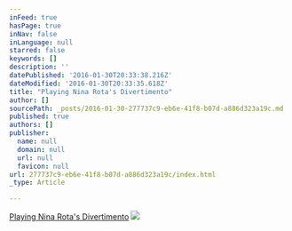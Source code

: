 ```yaml
---
inFeed: true
hasPage: true
inNav: false
inLanguage: null
starred: false
keywords: []
description: ''
datePublished: '2016-01-30T20:33:38.216Z'
dateModified: '2016-01-30T20:33:35.618Z'
title: "Playing Nina Rota's Divertimento"
author: []
sourcePath: _posts/2016-01-30-277737c9-eb6e-41f8-b07d-a886d323a19c.md
published: true
authors: []
publisher:
  name: null
  domain: null
  url: null
  favicon: null
url: 277737c9-eb6e-41f8-b07d-a886d323a19c/index.html
_type: Article

---
```

[Playing Nina Rota's Divertimento][0]
![](https://s3-us-west-2.amazonaws.com/the-grid-img/p/a395b4f2ab1f01187b4d8803c0eb2d3714aa7adb.jpg)

[0]: https://www.youtube.com/watch?v=fjfHKIl1t0Q